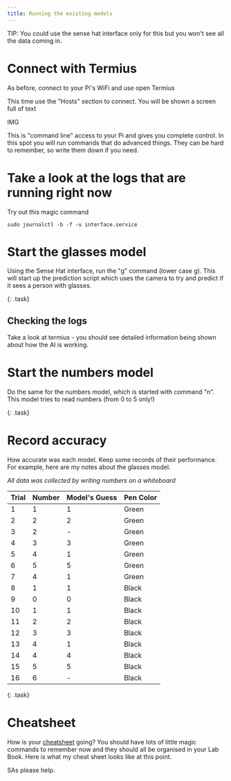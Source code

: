 ```yaml
---
title: Running the existing models
---
```


TIP: You could use the sense hat interface only for this but you won't see all the data coming in.

# Connect with Termius

As before, connect to your Pi's WiFi and use open Termius

This time use the "Hosts" section to connect.  You will be shown a screen full of text

IMG

This is "command line" access to your Pi and gives you complete control.  In this spot you will run commands that do advanced things.  They can be hard to remember, so write them down if you need.

# Take a look at the logs that are running right now

Try out this magic command

`sudo journalctl -b -f -u interface.service`

# Start the glasses model

Using the Sense Hat interface, run the "g" command (lower case g).  This will start up the prediction script which uses the camera to try and predict if it sees a person with glasses.

{: .task}
## Checking the logs
Take a look at termius - you should see detailed information being shown about how the AI is working.

# Start the numbers model

Do the same for the numbers model, which is started with command "n".  This model tries to read numbers (from 0 to 5 only!)


{: .task}
# Record accuracy
How accurate was each model.  Keep some records of their performance.  For example, here are my notes about the glasses model.

*All data was collected by writing numbers on a whiteboard*

|Trial | Number | Model's Guess | Pen Color |
|------|--------|---------------|-----------|
|1     | 1      | 1             | Green     |
|2     | 2      | 2             | Green     |
|3     | 2      | -             | Green     |
|4     | 3      | 3             | Green     |
|5     | 4      | 1             | Green     |
|6     | 5      | 5             | Green     |
|7     | 4      | 1             | Green     |
|8     | 1      | 1             | Black     |
|9     | 0      | 0             | Black     |
|10    | 1      | 1             | Black     |
|11    | 2      | 2             | Black     |
|12    | 3      | 3             | Black     |
|13    | 4      | 1             | Black     |
|14    | 4      | 4             | Black     |
|15    | 5      | 5             | Black     |
|16    | 6      | -             | Black     |

{: .task}
# Cheatsheet
How is your [cheatsheet](/lab_book/lab_book.md#what-is-a-cheat-sheet) going?  You should have lots of little magic commands to remember now and they should all be organised in your Lab Book.  Here is what my cheat sheet looks like at this point.

SAs please help.